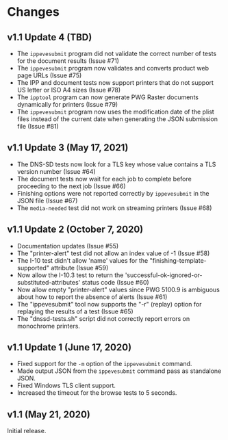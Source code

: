 Changes
=======

v1.1 Update 4 (TBD)
-------------------

- The `ippevesubmit` program did not validate the correct number of tests for
  the document results (Issue #71)
- The `ippevesubmit` program now validates and converts product web page URLs
  (Issue #75)
- The IPP and document tests now support printers that do not support US letter
  or ISO A4 sizes (Issue #78)
- The `ipptool` program can now generate PWG Raster documents dynamically for
  printers (Issue #79)
- The `ippevesubmit` program now uses the modification date of the plist files
  instead of the current date when generating the JSON submission file
  (Issue #81)


v1.1 Update 3 (May 17, 2021)
----------------------------

- The DNS-SD tests now look for a TLS key whose value contains a TLS version
  number (Issue #64)
- The document tests now wait for each job to complete before proceeding to the
  next job (Issue #66)
- Finishing options were not reported correctly by `ippevesubmit` in the JSON
  file (Issue #67)
- The `media-needed` test did not work on streaming printers (Issue #68)


v1.1 Update 2 (October 7, 2020)
-------------------------------

- Documentation updates (Issue #55)
- The "printer-alert" test did not allow an index value of -1 (Issue #58)
- The I-10 test didn't allow 'name' values for the
  "finishing-template-supported" attribute (Issue #59)
- Now allow the I-10.3 test to return the
  'successful-ok-ignored-or-substituted-attributes' status code (Issue #60)
- Now allow empty "printer-alert" values since PWG 5100.9 is ambiguous about
  how to report the absence of alerts (Issue #61)
- The "ippevesubmit" tool now supports the "-r" (replay) option for replaying
  the results of a test (Issue #65)
- The "dnssd-tests.sh" script did not correctly report errors on monochrome
  printers.


v1.1 Update 1 (June 17, 2020)
-----------------------------

- Fixed support for the `-m` option of the `ippevesubmit` command.
- Made output JSON from the `ippevesubmit` command pass as standalone JSON.
- Fixed Windows TLS client support.
- Increased the timeout for the browse tests to 5 seconds.


v1.1 (May 21, 2020)
-------------------

Initial release.
